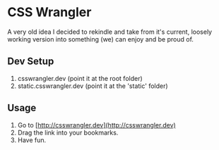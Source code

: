 # CSS Wrangler
A very old idea I decided to rekindle and take from it's current, loosely working version into something (we) can enjoy and be proud of.

## Dev Setup
1. csswrangler.dev (point it at the root folder)
2. static.csswrangler.dev (point it at the 'static' folder)

## Usage
1. Go to [http://csswrangler.dev](http://csswrangler.dev)
2. Drag the link into your bookmarks.
3. Have fun.